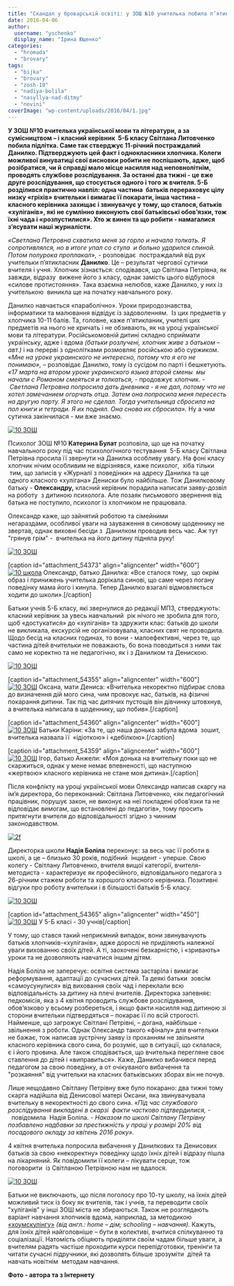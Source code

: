 ```yaml
---
title: "Скандал у броварській освіті: у ЗОШ №10 учителька побила п’ятикласника"
date: 2016-04-06
author: 
  username: "yschenko"
  display_name: "Ірина Ющенко"
categories: 
  - "hromada"
  - "brovary"
tags: 
  - "bijka"
  - "brovary"
  - "zosh-10"
  - "nadiya-bolila"
  - "nasyllya-nad-ditmy"
  - "novini"
coverImage: "wp-content/uploads/2016/04/1.jpg"
---
```


**У ЗОШ №10 вчителька української мови та літератури, а за сумісництвом – і класний керівник  5-Б класу Світлана Литовченко побила підлітка. Саме так стверджує 11-річний постраждалий Данилко. Підтверджують цей факт і однокласники хлопчика. Колеги можливої винуватиці свої висновки робити не поспішають, адже, щоб розібратися, чи й справді мало місце насилля над неповнолітнім, проводять службове розслідування. За останні два тижні - це вже друге розслідування, що стосується одного і того ж вчителя. 5-Б розділився практично навпіл: одна частина  батьків перераховує цілу низку «гріхів» вчительки і вимагає її покарати, інша частина – класного керівника захищає і звинувачує у тому, що сталося, батьків «хуліганів», які не сумлінно виконують свої батьківські обов’язки, тож їхні чада і «розпустилися». Хто ж винен та що робити - намагалися з’ясувати наші журналісти.**

_«Светлана Петровна схватила меня за горло и начала толкать. Я сопротивлялся, но в итоге упал со стула  и больно ударился спиной. Потом полурока проплакал», -_ розповідає  постраждалий від рук учительки п’ятикласник **Данилко**. Це – результат чергової сутички вчителя і учня. Хлопчик зізнається: сподівався, що Світлана Петрівна, як завжди, відразу  вижене його з класу, однак замість цього відбулося «силове протистояння». Така взаємна нелюбов, каже Данилко, у них із учителькою  виникла ще на початку навчального року.

Данилко навчається «параболічно». Уроки природознавства, інформатики та малювання відвідує із задоволенням.  Із цих предметів у хлопчика 10-11 балів. Та, головне, каже п'ятикланик, учителі цих предметів на нього не кричать і не обзивають, як на уроці української мови та літератури. Російськомовній дитині складно сприймати українську, адже і вдома _(батьки розлучені, хлопчик живе з батьком – авт.)_ і на перерві з однолітками розмовляє російською або суржиком. «_Мне на уроке украинского не интересно, потому что я его не понимаю», –_ розповідає Данилко, тому із сусідом по парті і бешкетують. _«17 марта на втором уроке украинского языка второй смены  мы начали с Романом смеяться и толкаться,_ - продовжує хлопчик. -  _Светлана Петровна попросила дать дневника - я не дал, потому что не хотел замечанием огорчать отца. Затем она попросила меня пересесть на другую парту. Я этого не сделал. Тогда учительница сбросила на пол книги и тетради. Я их поднял. Она снова их сбросила»._ Ну а чим сутичка закінчилася - ми вже знаємо.

[![10 ЗОШ](https://mpz.brovary.org/wp-content/uploads/2016/04/Bez-imeni-1.png)](https://mpz.brovary.org/wp-content/uploads/2016/04/Bez-imeni-1.png)

Психолог ЗОШ №10 **Катерина Булат** розповіла, що ще на початку навчального року під час психологічного тестування  5-Б класу Світлана Петрівна просила її звернути на Данилка особливу увагу. На фоні класу  хлопчик нічим особливим не відрізнявся, каже психолог,  хіба тільки  тим, що записів у «Журналі з поведінки» на адресу Данилка та ще одного класного «хулігана» Дениски було найбільше. Тож Данилковому батьку - **Олександру,** класний керівник порадила написати заяву-дозвіл на роботу  з дитиною психолога. Але позаяк письмового звернення від батька не поступило, психолог із хлопчиком не працювала.

Олександр каже, що зайнятий роботою та сімейними негараздами, особливої уваги на зауваження в синовому щоденнику не звертав, однак виховні бесіди з  Данилком проводив весь час. Аж тут "грянув грім" -  вчителька на його дитину підняла руку!

[![10 ЗОШ](https://mpz.brovary.org/wp-content/uploads/2016/04/11.jpg)](https://mpz.brovary.org/wp-content/uploads/2016/04/11.jpg)

\[caption id="attachment\_54373" align="aligncenter" width="600"\][![10 школа](https://mpz.brovary.org/wp-content/uploads/2016/04/6.jpg)](https://mpz.brovary.org/wp-content/uploads/2016/04/6.jpg) Олександр, батько Данилка: «Все сталося тому,  що окрім образ і принижень учителька дорікала синові, що саме через погану поведінку мама його і кинула. Тепер Данилко взагалі відмовляється ходити до школи».\[/caption\]

Батьки учнів 5-Б класу, які звернулися до редакції МПЗ, стверджують: класний керівник за увесь навчальний  рік нічого не зробила для того, щоб «достукатися» до «хуліганів» та здружити клас: батьків до школи не викликала, екскурсій не організовувала, класних свят не проводила. Щодо бесід на класних годинах, то вони - малоефективні, через те, що частина дітей вчительки не поважають, бо вона поводиться з ними так само не коректно та не педагогічно, як і з Данилком та Денискою.

[![10 ЗОШ](https://mpz.brovary.org/wp-content/uploads/2016/04/13.jpg)](https://mpz.brovary.org/wp-content/uploads/2016/04/13.jpg)

\[caption id="attachment\_54355" align="aligncenter" width="600"\][![10 ЗОШ](https://mpz.brovary.org/wp-content/uploads/2016/04/7-1.jpg)](https://mpz.brovary.org/wp-content/uploads/2016/04/7-1.jpg) Оксана, мати Дениса: «Вчителька некоректно підбирає слова до визначення дій мого сина, чим провокує нас, батьків, на фізичні покарання дитини. Так під час дитячих пустощів він дівчинку штовхнув, а вчителька написала в щоденнику, що побив».\[/caption\]

\[caption id="attachment\_54360" align="aligncenter" width="600"\][![10 ЗОШ](https://mpz.brovary.org/wp-content/uploads/2016/04/16-1.jpg)](https://mpz.brovary.org/wp-content/uploads/2016/04/16-1.jpg) Батьки Каріни: «За те, що наша донька забула вдома  зошит, вчителька назвала її  «ідіоткою» і «дебілкою».\[/caption\]

\[caption id="attachment\_54359" align="aligncenter" width="600"\][![10 ЗОШ](https://mpz.brovary.org/wp-content/uploads/2016/04/15.jpg)](https://mpz.brovary.org/wp-content/uploads/2016/04/15.jpg) Ігор, батько Анжели: «Моя донька на вчительку поки що не скаржиться, однак у мене немає впевненості, що наступною «жертвою» класного керівника не стане моя дитина».\[/caption\]

Після конфлікту на уроці української мови Олександр написав скаргу на ім’я директора, бо переконаний: Світлана Литовченко, «як педагогічний працівник, порушує закон, не виконує на неї покладені обов’язки та не відповідає вимогам, що встановлені до педагогів», тому просить притягнути вчителя до відповідальності згідно з чинним законодавством.

[![2f](https://mpz.brovary.org/wp-content/uploads/2016/04/2f-1.jpg)](https://mpz.brovary.org/wp-content/uploads/2016/04/2f-1.jpg)

Директорка школи **Надія Боліла** переконує: за весь час її роботи в школі, а це – близько 30 років, подібний  інцидент - уперше. Свою колегу - Світлану Литовченко, вчителя вищої категорії, вчителя-методиста - характеризує як професійного, відповідального педагога з 26-річним стажем роботи та хорошого класного керівника. Позитивні відгуки про роботу вчительки і в більшості батьків 5-Б класу.

[![10 ЗОШ](https://mpz.brovary.org/wp-content/uploads/2016/04/SAM_5274.jpg)](https://mpz.brovary.org/wp-content/uploads/2016/04/SAM_5274.jpg)

\[caption id="attachment\_54365" align="aligncenter" width="450"\][![10 ЗОШ](https://mpz.brovary.org/wp-content/uploads/2016/04/SAM_5276.jpg)](https://mpz.brovary.org/wp-content/uploads/2016/04/SAM_5276.jpg) У 5-Б класі - 30 учнів\[/caption\]

У тому, що стався такий неприємний випадок, вони звинувачують батьків хлопчиків-«хуліганів», адже дорослі не приділяють належної уваги вихованню своїх дітей. А ті, заохочені безкарністю, і «зривають» уроки та не дозволяють навчатися іншим дітям.

Надія Боліла не заперечує: освітня система застаріла і вимагає реформування, адаптації до сучасних дітей. Та деякі батьки  зовсім «самоусунулися» від виховання своїх чад і переклали всю відповідальність за дитину на плечі вчителів. Директорка запевняє: педкомісія, яка з 4 квітня проводить службове розслідування, обов’язково у всьому розбереться, і якщо факти насилля над дитиною зі сторони вчительки підтвердяться – покарає її по всій строгості. Найменше, що загрожує Світлані Петрівні, – догана, найбільше - звільнення з роботи. Однак Олександр такого «фіналу» для вчительки не бажає, тож написав зустрічну заяву із проханням не звільняти  класного керівника свого сина, бо розуміє, що в ситуації, що склалася, є і його провина. Але також сподівається, що вчителька перегляне своє ставлення до дітей і «виправиться». Каже, Данилко вибачився перед педагогом за свою поведінку, а от очікуваного вибачення та "розкаяння" від учительки на класних батьківських зборах він не почув.

Лише нещодавно Світлану Петрівну вже було покарано: два тижні тому скарга надійшла від Денисової матері Оксани, яка звинувачувала вчительку в некоректності до свого сина. «_Під час службового розслідування викладені в скарзі  факти частково підтвердилися, -_  повідомила  Надія Боліла. _- Наказом по школі Світлану Петрівну позбавлено надбавки за престижність у праці у розмірі 20% від посадового окладу за квітень 2016 року»._

4 квітня вчителька попросила вибачення у Данилкових та Денисових батьків за свою «некоректну» поведінку щодо їхніх дітей і відразу пішла на лікарняний. Як повідомили її колеги – лікувати серце, тож поговорити  із Світланою Петрівною нам не вдалося.

[![10 ЗОШ](https://mpz.brovary.org/wp-content/uploads/2016/04/21-1.jpg)](https://mpz.brovary.org/wp-content/uploads/2016/04/21-1.jpg)

Батьки не виключають, що після поголосу про 10-ту школу, на їхніх дітей можливий тиск із боку як вчителів, так і учнів, та переводити своїх "хуліганів" у інші ЗОШ міста не збираються. Також не розглядають варіант навчання хлопчиків вдома, наприклад, за методикою [«хоумскулінгу»](http://mamuski.ru/deti/7-12-let/shkolnye-gody/2246/) _(від англ.: home – дім; schooling – навчання)._ Кажуть, для їхніх дітей найголовніше – бути в колективі, вчитися спілкуванню та соціалізації. Натомість обіцяють приділяти своїм чадам більше уваги, а вчителям радять частіше проходити курси перепідготовки, тренінги та читати сучасні підручники, які дозволять більше зрозуміти  дітей та навчать новітнім  методам навчання.

**Фото - автора та з Інтернету**
